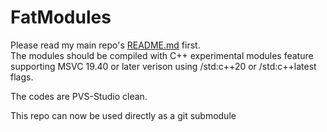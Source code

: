 # FatModules
Please read my main repo's [README.md](https://github.com/fatpound/fatpounds-Delight/blob/main/README.md) first.\
The modules should be compiled with C++ experimental modules feature supporting MSVC 19.40 or later verison using /std:c++20 or /std:c++latest flags.

The codes are PVS-Studio clean.

This repo can now be used directly as a git submodule
